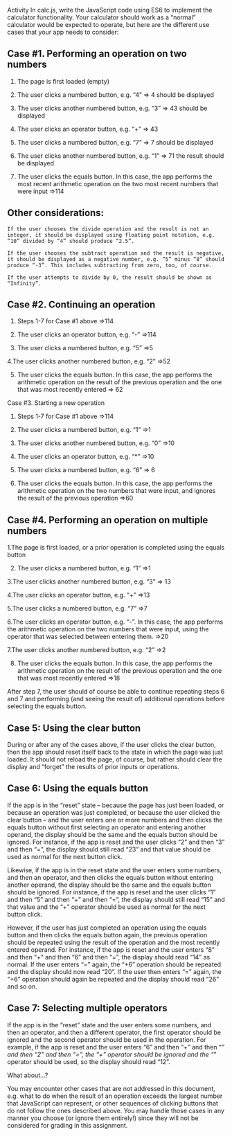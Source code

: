 Activity
In calc.js, write the JavaScript code using ES6 to implement the calculator functionality. Your calculator should work as a “normal” calculator would be expected to operate, but here are the different use cases that your app needs to consider:

## Case #1. Performing an operation on two numbers


1. The page is first loaded (empty)

2. The user clicks a numbered button, e.g. “4”
=> 4 should be displayed

3. The user clicks another numbered button, e.g. “3”
=> 43 should be displayed

4. The user clicks an operator button, e.g. “+”
=> 43

5. The user clicks a numbered button, e.g. “7”
=> 7 should be displayed

6. The user clicks another numbered button, e.g. “1”
=> 71 the result should be displayed

7. The user clicks the equals button. In this case, the app performs the most recent arithmetic operation on the two most recent numbers that were input
=>114

## Other considerations:

    If the user chooses the divide operation and the result is not an integer, it should be displayed using floating point notation, e.g. “10” divided by “4” should produce “2.5”.

    If the user chooses the subtract operation and the result is negative, it should be displayed as a negative number, e.g. “5” minus “8” should produce “-3”. This includes subtracting from zero, too, of course.

    If the user attempts to divide by 0, the result should be shown as “Infinity”.

## Case #2. Continuing an operation


1. Steps 1-7 for Case #1 above
=>114

2. The user clicks an operator button, e.g. “-”
=>114

3. The user clicks a numbered button, e.g. “5”
=>5

4.The user clicks another numbered button, e.g. “2”
=>52

5. The user clicks the equals button. In this case, the app performs the arithmetic operation on the result of the previous operation and the one that was most recently entered
=> 62

Case #3. Starting a new operation

1. Steps 1-7 for Case #1 above
=>114

2. The user clicks a numbered button, e.g. “1”
=>1

3. The user clicks another numbered button, e.g. “0”
=>10

4. The user clicks an operator button, e.g. “*”
=>10

5. The user clicks a numbered button, e.g. “6”
=> 6

6. The user clicks the equals button. In this case, the app performs the arithmetic operation on the two numbers that were input, and ignores the result of the previous operation
=>60

## Case #4. Performing an operation on multiple numbers


1.The page is first loaded, or a prior operation is completed using the equals button
	
2. The user clicks a numbered button, e.g. “1”
=>1

3.The user clicks another numbered button, e.g. “3”
=> 13

4.The user clicks an operator button, e.g. “+”
=>13

5.The user clicks a numbered button, e.g. “7”
=>7

6.The user clicks an operator button, e.g. “-”. In this case, the app performs the arithmetic operation on the two numbers that were input, using the operator that was selected between entering them.
=>20

7.The user clicks another numbered button, e.g. “2”
=>2

8. The user clicks the equals button. In this case, the app performs the arithmetic operation on the result of the previous operation and the one that was most recently entered
=>18

After step 7, the user should of course be able to continue repeating steps 6 and 7 and performing (and seeing the result of) additional operations before selecting the equals button.

## Case 5: Using the clear button

During or after any of the cases above, if the user clicks the clear button, then the app should reset itself back to the state in which the page was just loaded. It should not reload the page, of course, but rather should clear the display and “forget” the results of prior inputs or operations.

## Case 6: Using the equals button

If the app is in the “reset” state – because the page has just been loaded, or because an operation was just completed, or because the user clicked the clear button – and the user enters one or more numbers and then clicks the equals button without first selecting an operator and entering another operand, the display should be the same and the equals button should be ignored. For instance, if the app is reset and the user clicks “2” and then “3” and then “=”, the display should still read “23” and that value should be used as normal for the next button click.

Likewise, if the app is in the reset state and the user enters some numbers, and then an operator, and then clicks the equals button without entering another operand, the display should be the same and the equals button should be ignored. For instance, if the app is reset and the user clicks “1” and then “5” and then “+” and then “=”, the display should still read “15” and that value and the “+” operator should be used as normal for the next button click.

However, if the user has just completed an operation using the equals button and then clicks the equals button again, the previous operation should be repeated using the result of the operation and the most recently entered operand. For instance, if the app is reset and the user enters “8” and then “+” and then “6” and then “=”, the display should read “14” as normal. If the user enters “=” again, the “+6” operation should be repeated and the display should now read “20”. If the user then enters “=” again, the “+6” operation should again be repeated and the display should read “26” and so on.

## Case 7: Selecting multiple operators

If the app is in the “reset” state and the user enters some numbers, and then an operator, and then a different operator, the first operator should be ignored and the second operator should be used in the operation. For example, if the app is reset and the user enters “6” and then “+” and then “*” and then “2” and then “=”, the “+” operator should be ignored and the “*” operator should be used, so the display should read “12”.

What about…?

You may encounter other cases that are not addressed in this document, e.g. what to do when the result of an operation exceeds the largest number that JavaScript can represent, or other sequences of clicking buttons that do not follow the ones described above. You may handle those cases in any manner you choose (or ignore them entirely!) since they will not be considered for grading in this assignment. 